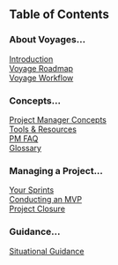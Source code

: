 ## Table of Contents
### About Voyages...
[Introduction][home]<br>
[Voyage Roadmap][s02-voyageroadmap]<br>
[Voyage Workflow][s03-voyageworkflow]<br>
### Concepts...
[Project Manager Concepts][s01-pmconcepts]<br>
[Tools & Resources][s07-tools]<br>
[PM FAQ][s08-pmfaq]<br>
[Glossary][s10-glossary]<br>
### Managing a Project...
[Your Sprints][s04-sprints]<br>
[Conducting an MVP][s05-mvp]<br>
[Project Closure][s06-closure]<br>
### Guidance...
[Situational Guidance][s09-situationguide]<br>

[home]: https://github.com/Chingu-cohorts/pmrok/wiki
[s01-pmconcepts]: https://github.com/Chingu-cohorts/pmrok/wiki/Section-01.-Project-Manager-Concepts
[s02-voyageroadmap]: https://github.com/Chingu-cohorts/pmrok/wiki/Section-02.-Build-to-Learn-Project-Roadmap
[s03-voyageworkflow]: https://github.com/Chingu-cohorts/pmrok/wiki/Section-03.-Support-&-Voyage-Workflow
[s04-sprints]: https://github.com/Chingu-cohorts/pmrok/wiki/Section-04.-Your-Sprints
[s05-mvp]: https://github.com/Chingu-cohorts/pmrok/wiki/Section-05.-Conducting-an-MVP
[s06-closure]: https://github.com/Chingu-cohorts/pmrok/wiki/Section-06.-Voyage-Closure
[s07-tools]: https://github.com/Chingu-cohorts/pmrok/wiki/Section-07.-Tools-&-Resources-for-PMs
[s08-pmfaq]: https://github.com/Chingu-cohorts/pmrok/wiki/Section-08.-Frequently-Asked-Questions-(FAQ)
[s09-situationguide]: https://github.com/Chingu-cohorts/pmrok/wiki/Section-A.-Situational-Guidance
[s10-glossary]: https://github.com/Chingu-cohorts/pmrok/wiki/Section-A.-Situational-Guidance